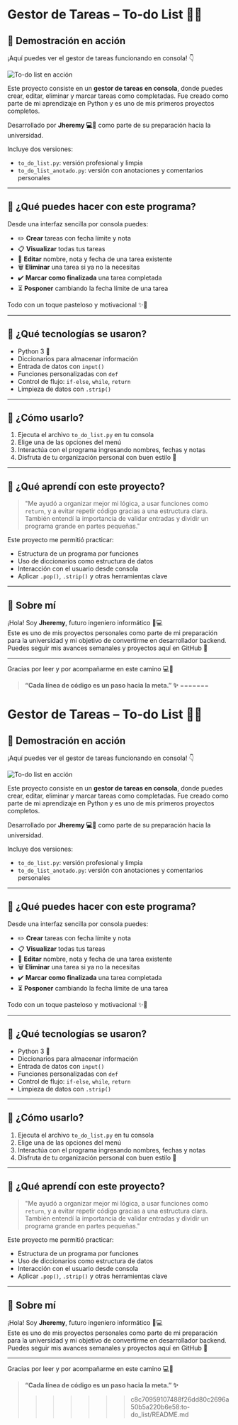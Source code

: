 # Gestor de Tareas – To-do List 📘✨

## 🎥 Demostración en acción

¡Aquí puedes ver el gestor de tareas funcionando en consola! 👇

![To-do list en acción](./to_do_list.gif)

Este proyecto consiste en un **gestor de tareas en consola**, donde puedes crear, editar, eliminar y marcar tareas como completadas. Fue creado como parte de mi aprendizaje en Python y es uno de mis primeros proyectos completos.

Desarrollado por **Jheremy 💻🩵** como parte de su preparación hacia la universidad.

Incluye dos versiones:

- `to_do_list.py`: versión profesional y limpia
- `to_do_list_anotado.py`: versión con anotaciones y comentarios personales

---

## 🎯 ¿Qué puedes hacer con este programa?

Desde una interfaz sencilla por consola puedes:

- ✏️ **Crear** tareas con fecha límite y nota
- 📋 **Visualizar** todas tus tareas
- 📝 **Editar** nombre, nota y fecha de una tarea existente
- 🗑️ **Eliminar** una tarea si ya no la necesitas
- ✔️ **Marcar como finalizada** una tarea completada
- ⏳ **Posponer** cambiando la fecha límite de una tarea

Todo con un toque pasteloso y motivacional ✨💪

---

## 🧠 ¿Qué tecnologías se usaron?

- Python 3 🐍
- Diccionarios para almacenar información
- Entrada de datos con `input()`
- Funciones personalizadas con `def`
- Control de flujo: `if-else`, `while`, `return`
- Limpieza de datos con `.strip()`

---

## 📝 ¿Cómo usarlo?

1. Ejecuta el archivo `to_do_list.py` en tu consola
2. Elige una de las opciones del menú
3. Interactúa con el programa ingresando nombres, fechas y notas
4. Disfruta de tu organización personal con buen estilo 🩵

---

## 🌱 ¿Qué aprendí con este proyecto?

> "Me ayudó a organizar mejor mi lógica, a usar funciones como `return`, y a evitar repetir código gracias a una estructura clara. También entendí la importancia de validar entradas y dividir un programa grande en partes pequeñas."

Este proyecto me permitió practicar:
- Estructura de un programa por funciones
- Uso de diccionarios como estructura de datos
- Interacción con el usuario desde consola
- Aplicar `.pop()`, `.strip()` y otras herramientas clave

---

## 💙 Sobre mí

¡Hola! Soy **Jheremy**, futuro ingeniero informático 🧠💻  
Este es uno de mis proyectos personales como parte de mi preparación para la universidad y mi objetivo de convertirme en desarrollador backend. Puedes seguir mis avances semanales y proyectos aquí en GitHub 🩵

---

Gracias por leer y por acompañarme en este camino 💻🩵

> **“Cada línea de código es un paso hacia la meta.” ✨**
=======
# Gestor de Tareas – To-do List 📘✨

## 🎥 Demostración en acción

¡Aquí puedes ver el gestor de tareas funcionando en consola! 👇

![To-do list en acción](./to_do_list.gif)

Este proyecto consiste en un **gestor de tareas en consola**, donde puedes crear, editar, eliminar y marcar tareas como completadas. Fue creado como parte de mi aprendizaje en Python y es uno de mis primeros proyectos completos.

Desarrollado por **Jheremy 💻🩵** como parte de su preparación hacia la universidad.

Incluye dos versiones:

- `to_do_list.py`: versión profesional y limpia
- `to_do_list_anotado.py`: versión con anotaciones y comentarios personales

---

## 🎯 ¿Qué puedes hacer con este programa?

Desde una interfaz sencilla por consola puedes:

- ✏️ **Crear** tareas con fecha límite y nota
- 📋 **Visualizar** todas tus tareas
- 📝 **Editar** nombre, nota y fecha de una tarea existente
- 🗑️ **Eliminar** una tarea si ya no la necesitas
- ✔️ **Marcar como finalizada** una tarea completada
- ⏳ **Posponer** cambiando la fecha límite de una tarea

Todo con un toque pasteloso y motivacional ✨💪

---

## 🧠 ¿Qué tecnologías se usaron?

- Python 3 🐍
- Diccionarios para almacenar información
- Entrada de datos con `input()`
- Funciones personalizadas con `def`
- Control de flujo: `if-else`, `while`, `return`
- Limpieza de datos con `.strip()`

---

## 📝 ¿Cómo usarlo?

1. Ejecuta el archivo `to_do_list.py` en tu consola
2. Elige una de las opciones del menú
3. Interactúa con el programa ingresando nombres, fechas y notas
4. Disfruta de tu organización personal con buen estilo 🩵

---

## 🌱 ¿Qué aprendí con este proyecto?

> "Me ayudó a organizar mejor mi lógica, a usar funciones como `return`, y a evitar repetir código gracias a una estructura clara. También entendí la importancia de validar entradas y dividir un programa grande en partes pequeñas."

Este proyecto me permitió practicar:
- Estructura de un programa por funciones
- Uso de diccionarios como estructura de datos
- Interacción con el usuario desde consola
- Aplicar `.pop()`, `.strip()` y otras herramientas clave

---

## 💙 Sobre mí

¡Hola! Soy **Jheremy**, futuro ingeniero informático 🧠💻  
Este es uno de mis proyectos personales como parte de mi preparación para la universidad y mi objetivo de convertirme en desarrollador backend. Puedes seguir mis avances semanales y proyectos aquí en GitHub 🩵

---

Gracias por leer y por acompañarme en este camino 💻🩵

> **“Cada línea de código es un paso hacia la meta.” ✨**
>>>>>>> c8c70959107488f26dd80c2696a50b5a220b6e58:to-do_list/README.md
